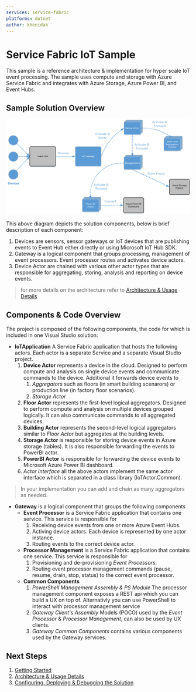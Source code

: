 ```yaml
---
services: service-fabric
platforms: dotnet
author: khenidak
---
```


# Service Fabric IoT Sample
This sample is a reference architecture & implementation for hyper scale IoT event processing. The sample uses compute and storage with Azure Service Fabric and integrates with Azure Storage, Azure Power BI, and Event Hubs. 

## Sample Solution Overview
![](./docs/overview.png)

This above diagram depicts the solution components, below is brief description of each component:
	
1. Devices are sensors, sensor gateways or IoT devices that are publishing events to Event Hub either directly or using Microsoft IoT Hub SDK.
2. Gateway is a logical component that groups processing, management of event processors. Event processor routes and activates device actors. 
3. Device Actor are chained with various other actor types that are responsible for aggregating, storing, analysis and reporting on device events. 

> for more details on the architecture refer to [Architecture & Usage Details](./docs/Architecture.md)

## Components & Code Overview
The project is composed of the following components, the code for which is included in one Visual Studio solution: 

- **IoTApplication** A Service Fabric application that hosts the following actors. Each actor is a separate Service and a separate Visual Studio project.
	1. **Device Actor** represents a device in the cloud. Designed to perform compute and analysis on single device events and communicate commands to the device. Additional it forwards device events to 
		1. *Aggregators* such as floors (in smart building scenarors) or production line (in factory floor scenarios).
		2. *Storage Actor*  
	2. **Floor Actor** represents the first-level logical aggregators. Designed to perform compute and analysis on multiple devices grouped logically. It can also communicate commands to all aggregated devices.
	3. **Building Actor** represents the second-level logical aggregators similar to *Floor Actor* but aggregates at the building levels.
	4. **Storage Actor** is responsible for storing device events in Azure storage (tables). It is also responsible forwarding the events to PowerBI actor.
	5. **PowerBI Actor** is responsible for forwarding the device events to Microsoft Azure Power BI dashboard.
	6. *Actor Interface* all the above actors implement the same actor interface which is separated in a class library (IoTActor.Common).


> In your implementation you can add and chain as many aggregators as needed.


- **Gateway** is a logical component that groups the following components
	- **Event Processor** is a Service Fabric application that contains one service. This service is responsible for
		1. Receiving device events from one or more Azure Event Hubs.
		2. Activing device actors. Each device is represented by one actor instance.
		3. Routing events to the correct device actor.
	- **Processor Management** is a Service Fabric application that contains one service. This service is responsible for
		1. Provisioning and de-provisioning *Event Processors*.
		2. Routing event processor management commands (pause, resume, drain, stop, status) to the correct event processor.
	- **Common Components** 
		1. *PowerShell Management Assembly & PS Module* The processor management component exposes a REST api which you can build a UX on top of. Alternativly you can use PowerShell to interact with processor management service
		2. *Gateway Client's Assembly* Models (POCO) used by the *Event Processor* & *Processor Management*, can also be used by UX clients.
		3. *Gateway Common Components* contains various components used by the Gateway services. 

## Next Steps
1. [Getting Started](./docs/GettingStarted.md)
2. [Architecture & Usage Details](./docs/Architecture.md)
3. [Configuring, Deploying & Debugging the Solution](./docs/ConfigureDeploy.md)
